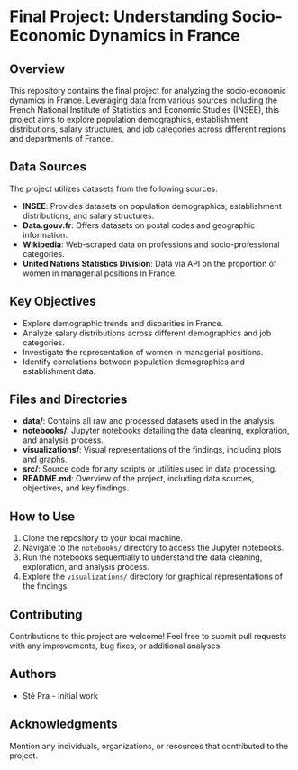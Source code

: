 # Final Project: Understanding Socio-Economic Dynamics in France

## Overview
This repository contains the final project for analyzing the socio-economic dynamics in France. Leveraging data from various sources including the French National Institute of Statistics and Economic Studies (INSEE), this project aims to explore population demographics, establishment distributions, salary structures, and job categories across different regions and departments of France.

## Data Sources
The project utilizes datasets from the following sources:
- **INSEE**: Provides datasets on population demographics, establishment distributions, and salary structures.
- **Data.gouv.fr**: Offers datasets on postal codes and geographic information.
- **Wikipedia**: Web-scraped data on professions and socio-professional categories.
- **United Nations Statistics Division**: Data via API on the proportion of women in managerial positions in France.

## Key Objectives
- Explore demographic trends and disparities in France.
- Analyze salary distributions across different demographics and job categories.
- Investigate the representation of women in managerial positions.
- Identify correlations between population demographics and establishment data.

## Files and Directories
- **data/**: Contains all raw and processed datasets used in the analysis.
- **notebooks/**: Jupyter notebooks detailing the data cleaning, exploration, and analysis process.
- **visualizations/**: Visual representations of the findings, including plots and graphs.
- **src/**: Source code for any scripts or utilities used in data processing.
- **README.md**: Overview of the project, including data sources, objectives, and key findings.

## How to Use
1. Clone the repository to your local machine.
2. Navigate to the `notebooks/` directory to access the Jupyter notebooks.
3. Run the notebooks sequentially to understand the data cleaning, exploration, and analysis process.
4. Explore the `visualizations/` directory for graphical representations of the findings.

## Contributing
Contributions to this project are welcome! Feel free to submit pull requests with any improvements, bug fixes, or additional analyses.

## Authors
- Sté Pra - Initial work

## Acknowledgments
Mention any individuals, organizations, or resources that contributed to the project.

